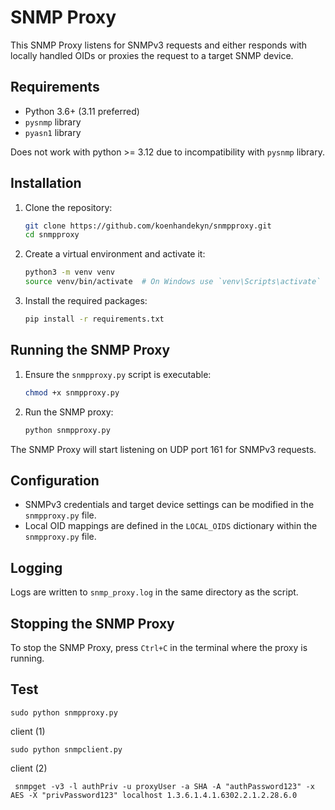 # SNMP Proxy

This SNMP Proxy listens for SNMPv3 requests and either responds with locally handled OIDs or proxies the request to a target SNMP device.

## Requirements

- Python 3.6+ (3.11 preferred)
- `pysnmp` library
- `pyasn1` library

Does not work with python >= 3.12 due to incompatibility with `pysnmp` library.

## Installation

1. Clone the repository:
    ```sh
    git clone https://github.com/koenhandekyn/snmpproxy.git
    cd snmpproxy
    ```

2. Create a virtual environment and activate it:
    ```sh
    python3 -m venv venv
    source venv/bin/activate  # On Windows use `venv\Scripts\activate`
    ```

3. Install the required packages:
    ```sh
    pip install -r requirements.txt
    ```

## Running the SNMP Proxy

1. Ensure the `snmpproxy.py` script is executable:
    ```sh
    chmod +x snmpproxy.py
    ```

2. Run the SNMP proxy:
    ```sh
    python snmpproxy.py
    ```

The SNMP Proxy will start listening on UDP port 161 for SNMPv3 requests.

## Configuration

- SNMPv3 credentials and target device settings can be modified in the `snmpproxy.py` file.
- Local OID mappings are defined in the `LOCAL_OIDS` dictionary within the `snmpproxy.py` file.

## Logging

Logs are written to `snmp_proxy.log` in the same directory as the script.

## Stopping the SNMP Proxy

To stop the SNMP Proxy, press `Ctrl+C` in the terminal where the proxy is running.

## Test


```
sudo python snmpproxy.py
```

client (1)

```
sudo python snmpclient.py
```

client (2)

```
 snmpget -v3 -l authPriv -u proxyUser -a SHA -A "authPassword123" -x AES -X "privPassword123" localhost 1.3.6.1.4.1.6302.2.1.2.28.6.0
```
